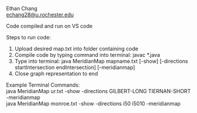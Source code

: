 Ethan Chang <br/>
echang28@u.rochester.edu

Code compiled and run on VS code

Steps to run code:
1) Upload desired map.txt into folder containing code
2) Compile code by typing command into terminal: javac *.java
3) Type into terminal: java MeridianMap mapname.txt [-show] [-directions startIntersection endIntersection] [-meridianmap]
4) Close graph representation to end

Example Terminal Commands: <br/>
java MeridianMap ur.txt -show -directions GILBERT-LONG TIERNAN-SHORT -meridianmap <br/>
java MeridianMap monroe.txt -show -directions i50 i5010 -meridianmap
